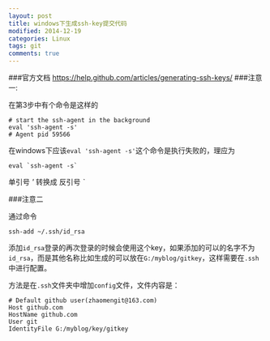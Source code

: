 ```yaml
---
layout: post
title: windows下生成ssh-key提交代码
modified: 2014-12-19
categories: Linux
tags: git
comments: true
---
```


###官方文档
https://help.github.com/articles/generating-ssh-keys/
###注意一:

在第3步中有个命令是这样的

    # start the ssh-agent in the background
    eval 'ssh-agent -s'
    # Agent pid 59566


在windows下应该`eval 'ssh-agent -s'`这个命令是执行失败的，理应为

    eval `ssh-agent -s`

单引号 <em>'</em> 转换成 反引号 <em>`</em>

###注意二

通过命令

    ssh-add ~/.ssh/id_rsa

添加`id_rsa`登录的再次登录的时候会使用这个key，如果添加的可以的名字不为`id_rsa`，而是其他名称比如生成的可以放在`G:/myblog/gitkey`，这样需要在`.ssh`中进行配置。

方法是在`.ssh`文件夹中增加`config`文件，文件内容是：

    # Default github user(zhaomengit@163.com)
    Host github.com
    HostName github.com
    User git
    IdentityFile G:/myblog/key/gitkey